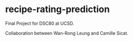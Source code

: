 # recipe-rating-prediction
Final Project for DSC80 at UCSD.

Collaboration between Wan-Rong Leung and Camille Sicat.

